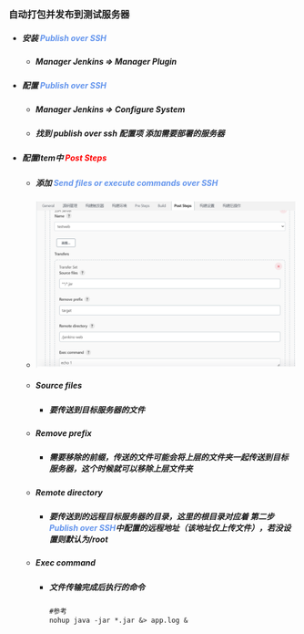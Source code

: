 ### 自动打包并发布到测试服务器



- ##### 安装 <font color='cornflowerblue'>Publish over SSH</font> 

  - ##### Manager Jenkins => Manager Plugin 
  
- ##### 配置 <font color='cornflowerblue'>Publish over SSH</font>

  - ##### Manager Jenkins => Configure System

  - ##### 找到 publish over ssh 配置项 添加需要部署的服务器

- ##### 配置Item中 <font color='red'>Post Steps</font>

  - ##### 添加 <font color='cornflowerblue'>Send files or execute commands over SSH</font> 

  - <img src="%E8%87%AA%E5%8A%A8%E5%8F%91%E5%B8%83.assets/image-20220813180004232.png" alt="image-20220813180004232" style="zoom:67%;" />

  - ##### Source files

    - ##### 要传送到目标服务器的文件

  - ##### Remove prefix

    - ##### 需要移除的前缀，传送的文件可能会将上层的文件夹一起传送到目标服务器，这个时候就可以移除上层文件夹

  - ##### Remote directory

    - ##### 要传送到的远程目标服务器的目录，这里的根目录对应着 第二步<font color='cornflowerblue'>Publish over SSH</font>中配置的远程地址（该地址仅上传文件），若没设置则默认为/root
    
  - ##### Exec command
  
    - ##### 文件传输完成后执行的命令
  
      ```shell
      #参考
      nohup java -jar *.jar &> app.log &
      ```
  
      